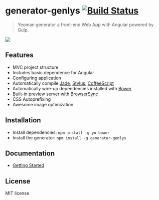 # generator-genlys [![Build Status](https://secure.travis-ci.org/nevech/generator-genlys.png?branch=master)](https://travis-ci.org/nevech/generator-genlys)

> Yeoman generator a front-end Web App with Angular powered by Gulp.

![](http://i.imgur.com/BTrI11y.png)
## Features
* MVC project structure
* Includes basic dependence for Angular
* Configuring application
* Automatically compile [Jade](jade-lang.com), [Stylus](https://learnboost.github.io/stylus/), [CoffeeScript](http://coffeescript.org/)
* Automatically wire-up dependencies installed with [Bower](http://bower.io/)
* Built-in preview server with [BrowserSync](http://www.browsersync.io/)
* CSS Autoprefixing
* Awesome image optimization

## Installation

* Install dependencies: `npm install -g yo bower`
* Install the generator: `npm install -g generator-genlys`

## Documentation
* [Getting Started](https://github.com/nevech/generator-genlys/blob/master/docs/README.md)

## License
MIT license